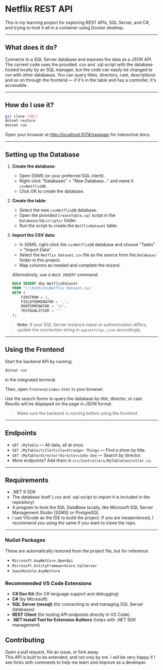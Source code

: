 # Netflix REST API

This is my learning project for exploring REST APIs, SQL Server, and C#, and trying to host it all in a container using Docker desktop.

---

## What does it do?

Connects to a SQL Server database and exposes the data as a JSON API. The current code uses the provided .csv and .sql script with the database hosted locally by an SQL manager, but the code can easily be changed to run with other databases.
You can query titles, directors, cast, descriptions and so on through the frontend — if it's in the table and has a controller, it's accessible.

---

## How do I use it?

```sh
git clone [URL]
dotnet restore
dotnet run
```

Open your browser at [http://localhost:5174/swagger](http://localhost:5174/swagger) for interactive docs.

---

## Setting up the Database

1. **Create the database:**
   - Open SSMS (or your preferred SQL client).
   - Right-click "Databases" > "New Database..." and name it `csvNetflixDB`.
   - Click OK to create the database.

2. **Create the table:**
   - Select the new `csvNetflixDB` database.
   - Open the provided `CreateTable.sql` script in the `Database/SQLscripts/` folder.
   - Run the script to create the `NetflixDataset` table.

3. **Import the CSV data:**
   - In SSMS, right-click the `csvNetflixDB` database and choose "Tasks" > "Import Data".
   - Select the `Netflix Dataset.csv` file as the source from the `Database/` folder in this project.
   - Map columns as needed and complete the wizard.

   *Alternatively, use a `BULK INSERT` command:*
   ```sql
   BULK INSERT dbo.NetflixDataset
   FROM 'C:\Path\To\Netflix Dataset.csv'
   WITH (
       FIRSTROW = 2,
       FIELDTERMINATOR = ',',
       ROWTERMINATOR = '\n',
       TEXTQUALIFIER = '"'
   );
   ```
> **Note:** If your SQL Server instance name or authentication differs, update the connection string in `appsettings.json` accordingly.

---

## Using the Frontend

Start the backend API by running:
```sh
dotnet run
```
in the integrated terminal.

Then, open `frontend/index.html` in your browser.

Use the search forms to query the database by title, director, or cast.  
Results will be displayed on the page in JSON format.

> Make sure the backend is running before using the frontend.

---

## Endpoints

- `GET /MyTable` — All data, all at once.
- `GET /MyTable/title?title=Stranger Things` — Find a show by title.
- `GET /MyTable/director?director=John Doe` — Search by director.
- More endpoints? Add them in `src/Controllers/MyTableController.cs`.

---

## Requirements

- .NET 9 SDK
- The database itself (.csv and .sql-script to import it is included in the repository)
- A program to host the SQL DataBase locally, like Microsoft SQL Server Management Studio (SSMS) or PostgreSQL
- I use VScode as the IDE to build the project. If you are inexperienced, I recommend you using the same if you want to clone the repo.

---
### NuGet Packages

These are automatically restored from the project file, but for reference:

- `Microsoft.AspNetCore.OpenApi`
- `Microsoft.EntityFrameworkCore.SqlServer`
- `Swashbuckle.AspNetCore`

### Recommended VS Code Extensions

- **C# Dev Kit** (for C# language support and debugging)
- **C#** (by Microsoft)
- **SQL Server (mssql)** (for connecting to and managing SQL Server databases)
- **REST Client** (for testing API endpoints directly in VS Code)
- **.NET Install Tool for Extension Authors** (helps with .NET SDK management)

## Contributing

Open a pull request, file an issue, or fork away.  
This API is built to be extended, and not only by me.
I will be very happy if I see forks with comments to help me learn and improve as a developer.
